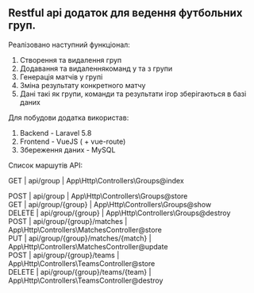 <h2>Restful api додаток для ведення футбольних груп.</h2>
<p>Реалізовано наступний функціонал:</p>
<ol>
    <li>Створення та видалення груп</li>
    <li>Додавання та видаленнякоманд у та з групи</li>
    <li>Генерація матчів у групі</li>
    <li>Зміна результату конкретного матчу</li>
    <li>Дані такі як групи, команди та результати ігор зберігаються в базі даних</li>
</ol>
<p>Для побудови додатка використав:</p>
<ol>
    <li>Backend - Laravel 5.8</li>
    <li>Frontend - VueJS ( + vue-route)</li>
    <li>Збереження даних - MySQL</li>
</ol>
<p>Список маршутів API:</p>
   <p>GET | api/group                         | App\Http\Controllers\Groups@index </p>
  POST | api/group                         | App\Http\Controllers\Groups@store </br>
   GET | api/group/{group}                 | App\Http\Controllers\Groups@show  </br>
DELETE | api/group/{group}                 | App\Http\Controllers\Groups@destroy </br>
  POST | api/group/{group}/matches         | App\Http\Controllers\MatchesController@store </br>
   PUT | api/group/{group}/matches/{match} | App\Http\Controllers\MatchesController@update </br>
  POST | api/group/{group}/teams           | App\Http\Controllers\TeamsController@store </br>
DELETE | api/group/{group}/teams/{team}    | App\Http\Controllers\TeamsController@destroy </br>
    
